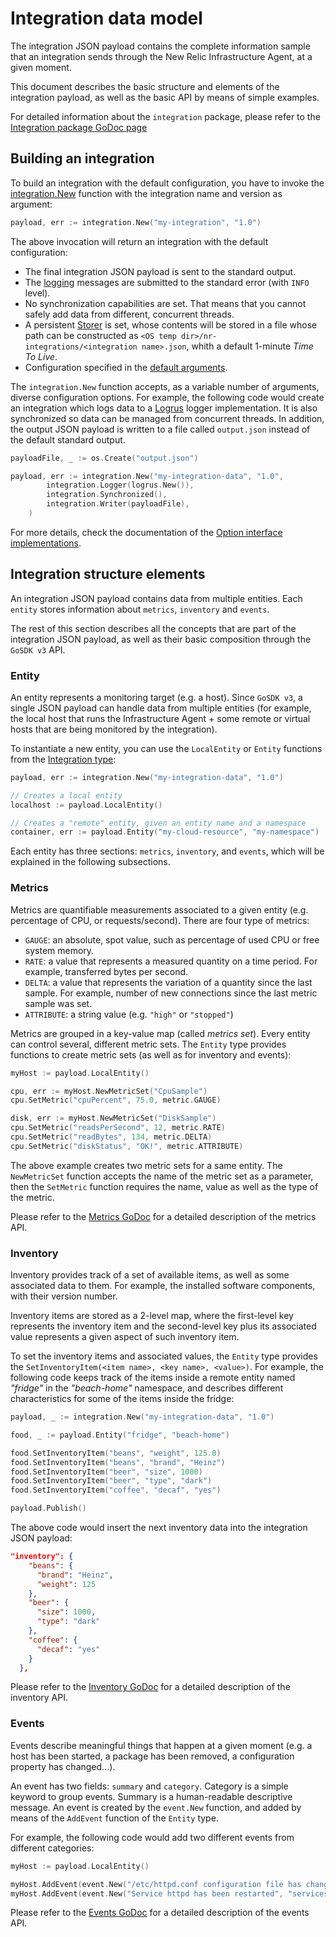 # Integration data model

The integration JSON payload contains the complete information sample that an integration sends through the New Relic
Infrastructure Agent, at a given moment.

This document describes the basic structure and elements of the integration payload, as well as the basic API by means
of simple examples.

For detailed information about the `integration` package, please refer to the
[Integration package GoDoc page](https://godoc.org/github.com/newrelic/infra-integrations-sdk/integration)

## Building an integration

To build an integration with the default configuration, you have to invoke the
[integration.New](https://godoc.org/github.com/newrelic/infra-integrations-sdk/integration#New) function with
the integration name and version as argument:

```go
payload, err := integration.New("my-integration", "1.0")
```

The above invocation will return an integration with the default configuration:

* The final integration JSON payload is sent to the standard output.
* The [logging](log.md) messages are submitted to the standard error (with `INFO` level).
* No synchronization capabilities are set. That means that you cannot safely add data from different, concurrent
  threads.
* A persistent [Storer](persist.md) is set, whose contents will be stored in a file whose path can be constructed as
  `<OS temp dir>/nr-integrations/<integration name>.json`, whith a default 1-minute _Time To Live_.
* Configuration specified in the [default arguments](args.md).

The `integration.New` function accepts, as a variable number of arguments, diverse configuration options. For example,
the following code would create an integration which logs data to a [Logrus](https://github.com/sirupsen/logrus)
logger implementation. It is also synchronized so data can be managed from concurrent threads. In addition, the
output JSON payload is written to a file called `output.json` instead of the default standard output.

```go
payloadFile, _ := os.Create("output.json")

payload, err := integration.New("my-integration-data", "1.0",
        integration.Logger(logrus.New()),
        integration.Synchronized(),
        integration.Writer(payloadFile),
    )
```

For more details, check the documentation of the
[Option interface implementations](https://godoc.org/github.com/newrelic/infra-integrations-sdk/integration#Option).

## Integration structure elements

An integration JSON payload contains data from multiple entities. Each `entity` stores information about `metrics`,
`inventory` and `events`.

The rest of this section describes all the concepts that are part of the integration JSON payload, as well as their
basic composition through the `GoSDK v3` API.

### Entity

An entity represents a monitoring target (e.g. a host). Since `GoSDK v3`, a single JSON payload can handle data from
multiple entities (for example, the local host that runs the Infrastructure Agent + some remote or virtual hosts that
are being monitored by the integration).

To instantiate a new entity, you can use the `LocalEntity` or `Entity` functions from the 
[Integration type](https://godoc.org/github.com/newrelic/infra-integrations-sdk/integration#Integration):

```go
payload, err := integration.New("my-integration-data", "1.0")

// Creates a local entity
localhost := payload.LocalEntity()

// Creates a "remote" entity, given an entity name and a namespace
container, err := payload.Entity("my-cloud-resource", "my-namespace")
```

Each entity has three sections: `metrics`, `inventory`, and `events`, which will be explained in the following
subsections.

### Metrics

Metrics are quantifiable measurements associated to a given entity (e.g. percentage of CPU, or requests/second). There
are four type of metrics:

* `GAUGE`: an absolute, spot value, such as percentage of used CPU or free system memory.
* `RATE`: a value that represents a measured quantity on a time period. For example, transferred bytes per second.
* `DELTA`: a value that represents the variation of a quantity since the last sample. For example, number of new
  connections since the last metric sample was set.
* `ATTRIBUTE`: a string value (e.g. `"high"` or `"stopped"`)

Metrics are grouped in a key-value map (called _metrics set_). Every entity can control several, different metric sets.
The `Entity` type provides functions to create metric sets (as well as for inventory and events):

```go
myHost := payload.LocalEntity()

cpu, err := myHost.NewMetricSet("CpuSample")
cpu.SetMetric("cpuPercent", 75.0, metric.GAUGE)

disk, err := myHost.NewMetricSet("DiskSample")
cpu.SetMetric("readsPerSecond", 12, metric.RATE)
cpu.SetMetric("readBytes", 134, metric.DELTA)
cpu.SetMetric("diskStatus", "OK!", metric.ATTRIBUTE)
```

The above example creates two metric sets for a same entity. The `NewMetricSet` function accepts the name of the
metric set as a parameter, then the `SetMetric` function requires the name, value as well as the type of the metric.

Please refer to the [Metrics GoDoc](https://godoc.org/github.com/newrelic/infra-integrations-sdk/data/metric) for a
detailed description of the metrics API.

### Inventory

Inventory provides track of a set of available items, as well as some associated data to them. For example, the
installed software components, with their version number.

Inventory items are stored as a 2-level map, where the first-level key represents the inventory item and the 
second-level key plus its associated value represents a given aspect of such inventory item.

To set the inventory items and associated values, the `Entity` type provides the
`SetInventoryItem(<item name>, <key name>, <value>)`. For example, the following code keeps track of the items inside
a remote entity named _"fridge"_ in the _"beach-home"_ namespace, and describes different characteristics for some
of the items inside the fridge:

```go
payload, _ := integration.New("my-integration-data", "1.0")

food, _ := payload.Entity("fridge", "beach-home")

food.SetInventoryItem("beans", "weight", 125.0)
food.SetInventoryItem("beans", "brand", "Heinz")
food.SetInventoryItem("beer", "size", 1000)
food.SetInventoryItem("beer", "type", "dark")
food.SetInventoryItem("coffee", "decaf", "yes")

payload.Publish()
``` 

The above code would insert the next inventory data into the integration JSON payload:

```json
"inventory": {
    "beans": {
      "brand": "Heinz",
      "weight": 125
    },
    "beer": {
      "size": 1000,
      "type": "dark"
    },
    "coffee": {
      "decaf": "yes"
    }
  },
```

Please refer to the [Inventory GoDoc](https://godoc.org/github.com/newrelic/infra-integrations-sdk/data/inventory) for a
detailed description of the inventory API.

### Events

Events describe meaningful things that happen at a given moment (e.g. a host has been started, a package has been
removed, a configuration property has changed...).

An event has two fields: `summary` and `category`. Category is a simple keyword to group events. Summary is a
human-readable descriptive message. An event is created by the `event.New` function, and added by means of the
`AddEvent` function of the `Entity` type.

For example, the following code would add two different events from different categories:

```go
myHost := payload.LocalEntity()

myHost.AddEvent(event.New("/etc/httpd.conf configuration file has changed", "config"))
myHost.AddEvent(event.New("Service httpd has been restarted", "services"))
```

Please refer to the [Events GoDoc](https://godoc.org/github.com/newrelic/infra-integrations-sdk/data/event) for a
detailed description of the events API.


